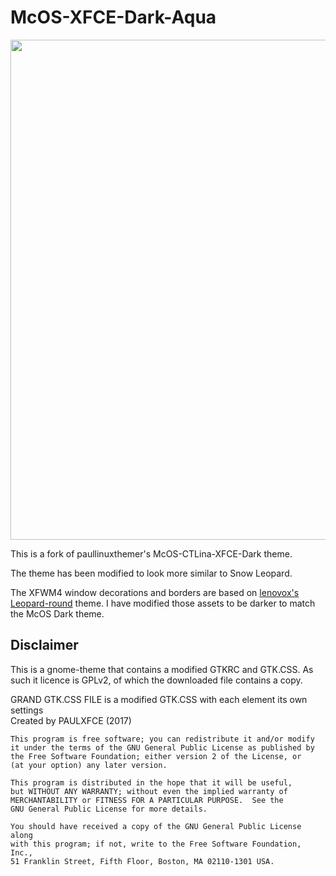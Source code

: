 # McOS-XFCE-Dark-Aqua

<img src="images/preview.png" width="800" />

This is a fork of paullinuxthemer's McOS-CTLina-XFCE-Dark theme.

The theme has been modified to look more similar to Snow Leopard.

The XFWM4 window decorations and borders are based on [lenovox's Leopard-round](https://www.xfce-look.org/p/1015871) theme. I have modified those assets to be darker to match the McOS Dark theme.

## Disclaimer

This is a gnome-theme that contains a modified GTKRC and GTK.CSS.  As such it licence is GPLv2, of which the downloaded file contains a copy.


 GRAND GTK.CSS FILE is a modified GTK.CSS with each element its own settings  
 Created by PAULXFCE (2017)                              

    This program is free software; you can redistribute it and/or modify
    it under the terms of the GNU General Public License as published by
    the Free Software Foundation; either version 2 of the License, or
    (at your option) any later version.

    This program is distributed in the hope that it will be useful,
    but WITHOUT ANY WARRANTY; without even the implied warranty of
    MERCHANTABILITY or FITNESS FOR A PARTICULAR PURPOSE.  See the
    GNU General Public License for more details.

    You should have received a copy of the GNU General Public License along
    with this program; if not, write to the Free Software Foundation, Inc.,
    51 Franklin Street, Fifth Floor, Boston, MA 02110-1301 USA.

